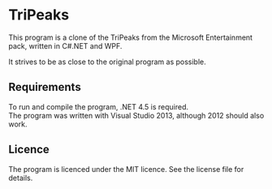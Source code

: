 ﻿# TriPeaks
This program is a clone of the TriPeaks from the Microsoft Entertainment pack, written in C#.NET and WPF.

It strives to be as close to the original program as possible.

## Requirements
To run and compile the program, .NET 4.5 is required.  
The program was written with Visual Studio 2013, although 2012 should also work.

## Licence
The program is licenced under the MIT licence. See the license file for details.
